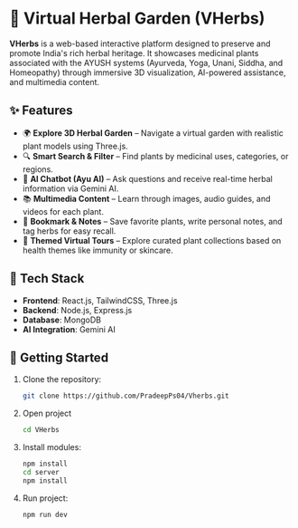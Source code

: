 # 🌿 Virtual Herbal Garden (VHerbs)

**VHerbs** is a web-based interactive platform designed to preserve and promote India's rich herbal heritage. It showcases medicinal plants associated with the AYUSH systems (Ayurveda, Yoga, Unani, Siddha, and Homeopathy) through immersive 3D visualization, AI-powered assistance, and multimedia content.

## ✨ Features

- 🌍 **Explore 3D Herbal Garden** – Navigate a virtual garden with realistic plant models using Three.js.
- 🔍 **Smart Search & Filter** – Find plants by medicinal uses, categories, or regions.
- 💬 **AI Chatbot (Ayu AI)** – Ask questions and receive real-time herbal information via Gemini AI.
- 📚 **Multimedia Content** – Learn through images, audio guides, and videos for each plant.
- 📌 **Bookmark & Notes** – Save favorite plants, write personal notes, and tag herbs for easy recall.
- 🌿 **Themed Virtual Tours** – Explore curated plant collections based on health themes like immunity or skincare.

## 🧰 Tech Stack

- **Frontend**: React.js, TailwindCSS, Three.js
- **Backend**: Node.js, Express.js
- **Database**: MongoDB
- **AI Integration**: Gemini AI


## 🚀 Getting Started

1. Clone the repository:

   ```bash
   git clone https://github.com/PradeepPs04/Vherbs.git
2. Open project
   ```bash
   cd VHerbs
4. Install modules:
   ```bash
   npm install
   cd server
   npm install
5. Run project:
   ```bash
   npm run dev

